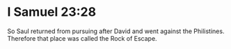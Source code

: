 # I Samuel 23:28

So Saul returned from pursuing after David and went against the Philistines. Therefore that place was called the Rock of Escape.
